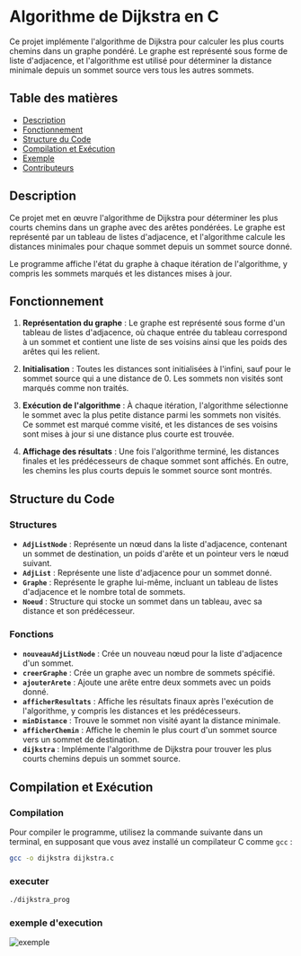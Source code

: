 # Algorithme de Dijkstra en C

Ce projet implémente l'algorithme de Dijkstra pour calculer les plus courts chemins dans un graphe pondéré. Le graphe est représenté sous forme de liste d'adjacence, et l'algorithme est utilisé pour déterminer la distance minimale depuis un sommet source vers tous les autres sommets.

## Table des matières

- [Description](#description)
- [Fonctionnement](#fonctionnement)
- [Structure du Code](#structure-du-code)
- [Compilation et Exécution](#compilation-et-exécution)
- [Exemple](#exemple)
- [Contributeurs](#contributeurs)

## Description

Ce projet met en œuvre l'algorithme de Dijkstra pour déterminer les plus courts chemins dans un graphe avec des arêtes pondérées. Le graphe est représenté par un tableau de listes d'adjacence, et l'algorithme calcule les distances minimales pour chaque sommet depuis un sommet source donné.

Le programme affiche l'état du graphe à chaque itération de l'algorithme, y compris les sommets marqués et les distances mises à jour.

## Fonctionnement

1. **Représentation du graphe** : Le graphe est représenté sous forme d'un tableau de listes d'adjacence, où chaque entrée du tableau correspond à un sommet et contient une liste de ses voisins ainsi que les poids des arêtes qui les relient.
   
2. **Initialisation** : Toutes les distances sont initialisées à l'infini, sauf pour le sommet source qui a une distance de 0. Les sommets non visités sont marqués comme non traités.
   
3. **Exécution de l'algorithme** : À chaque itération, l'algorithme sélectionne le sommet avec la plus petite distance parmi les sommets non visités. Ce sommet est marqué comme visité, et les distances de ses voisins sont mises à jour si une distance plus courte est trouvée.

4. **Affichage des résultats** : Une fois l'algorithme terminé, les distances finales et les prédécesseurs de chaque sommet sont affichés. En outre, les chemins les plus courts depuis le sommet source sont montrés.

## Structure du Code

### Structures

- **`AdjListNode`** : Représente un nœud dans la liste d'adjacence, contenant un sommet de destination, un poids d'arête et un pointeur vers le nœud suivant.
- **`AdjList`** : Représente une liste d'adjacence pour un sommet donné.
- **`Graphe`** : Représente le graphe lui-même, incluant un tableau de listes d'adjacence et le nombre total de sommets.
- **`Noeud`** : Structure qui stocke un sommet dans un tableau, avec sa distance et son prédécesseur.

### Fonctions

- **`nouveauAdjListNode`** : Crée un nouveau nœud pour la liste d'adjacence d'un sommet.
- **`creerGraphe`** : Crée un graphe avec un nombre de sommets spécifié.
- **`ajouterArete`** : Ajoute une arête entre deux sommets avec un poids donné.
- **`afficherResultats`** : Affiche les résultats finaux après l'exécution de l'algorithme, y compris les distances et les prédécesseurs.
- **`minDistance`** : Trouve le sommet non visité ayant la distance minimale.
- **`afficherChemin`** : Affiche le chemin le plus court d'un sommet source vers un sommet de destination.
- **`dijkstra`** : Implémente l'algorithme de Dijkstra pour trouver les plus courts chemins depuis un sommet source.

## Compilation et Exécution

### Compilation

Pour compiler le programme, utilisez la commande suivante dans un terminal, en supposant que vous avez installé un compilateur C comme `gcc` :

```bash
gcc -o dijkstra dijkstra.c
```
### executer
```bash
./dijkstra_prog 
```

### exemple d'execution
![exemple](/Algorithme_dijkstra/blob/main/exemple_execution.png)
